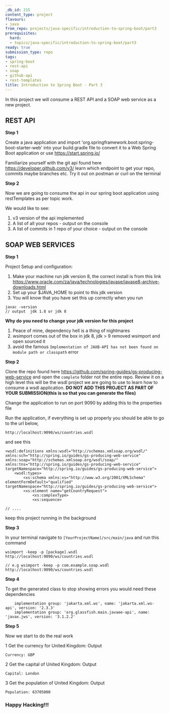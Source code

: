 ```yaml
---
_db_id: 215
content_type: project
flavours:
- java
from_repo: projects/java-specific/introduction-to-spring-boot/part3
prerequisites:
  hard:
  - topics/java-specific/introduction-to-spring-boot/part3
ready: true
submission_type: repo
tags:
- spring-boot
- rest-api
- soap
- github-api
- rest-templates
title: Introduction to Spring Boot - Part 3
---
```


In this project we will consume a REST API and a SOAP web service as a new project.

## REST API

**Step 1**

Create a java application and import 'org.springframework.boot:spring-boot-starter-web' into your build.gradle file to convert it to a Web Spring Boot application or use https://start.spring.io/

Familiarize yourself with the git api found here https://developer.github.com/v3/ learn which endpoint to get your repo, commits maybe branches etc. Try it out on postman or curl on the terminal

**Step 2**

Now we are going to consume the api in our spring boot application using restTemplates as per topic work.

We would like to see:

1. v3 version of the api implemented
2. A list of all your repos - output on the console
3. A list of commits in 1 repo of your choice - output on the console

## SOAP WEB SERVICES

**Step 1**

Project Setup and configuration:

1. Make your machine run jdk version 8, the correct install is from this link https://www.oracle.com/za/java/technologies/javase/javase8-archive-downloads.html
2. Set up your $JAVA_HOME to point to this jdk version
3. You will know that you have set this up correctly when you run

 ```
 javac -version
 // output  jdk 1.8 or jdk 8
 ```

**Why do you need to change your jdk version for this project**

1. Peace of mine, dependency hell is a thing of nightmares
2. wsimport comes out of the box in jdk 8, jdk > 9 removed wsimport and open sourced it
3. avoid the famous ```Implementation of JAXB-API has not been found on module path or classpath``` error

**Step 2**

Clone the repo found here https://github.com/spring-guides/gs-producing-web-service and open the `complete` folder not the entire repo. Review it on a high level this will be the wsdl project we are going to use to learn how to consume a wsdl application. **DO NOT ADD THIS PROJECT AS PART OF YOUR SUBMISSION(this is so that you can generate the files)**

Change the application to run on port 9090 by adding this to the properties file

Run the application, if everything is set up properly you should be able to go to the url below,

```
http://localhost:9090/ws/countries.wsdl

```

and see this

```
<wsdl:definitions xmlns:wsdl="http://schemas.xmlsoap.org/wsdl/" xmlns:sch="http://spring.io/guides/gs-producing-web-service" xmlns:soap="http://schemas.xmlsoap.org/wsdl/soap/" xmlns:tns="http://spring.io/guides/gs-producing-web-service" targetNamespace="http://spring.io/guides/gs-producing-web-service">
    <wsdl:types>
        <xs:schema xmlns:xs="http://www.w3.org/2001/XMLSchema" elementFormDefault="qualified" targetNamespace="http://spring.io/guides/gs-producing-web-service">
        <xs:element name="getCountryRequest">
            <xs:complexType>
            <xs:sequence>

// ....

```

keep this project running in the background

**Step 3**

In your terminal navigate to `[YourProjectName]/src/main/java` and run this command

```
wsimport -keep -p [package].wsdl http://localhost:9090/ws/countries.wsdl

// e.g wsimport -keep -p com.example.soap.wsdl http://localhost:9090/ws/countries.wsdl

```

**Step 4**

To get the generated class to stop showing errors you would need these dependencies

```
	implementation group: 'jakarta.xml.ws', name: 'jakarta.xml.ws-api', version: '2.3.3'
	implementation group: 'org.glassfish.main.javaee-api', name: 'javax.jws', version: '3.1.2.2'
```

**Step 5**

Now we start to do the real work

1 Get the currency for United Kingdom: Output

```
Currency: GBP

```

2 Get the capital of United Kingdom: Output

```
Capital: London

```

3 Get the population of United Kingdom: Output

```
Population: 63705000

```

### Happy Hacking!!!